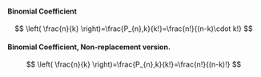 #### Binomial Coefficient
$$
\left( \frac{n}{k} \right)=\frac{P_{n},k}{k!}=\frac{n!}{(n-k)\cdot k!}
$$

#### Binomial Coefficient, Non-replacement version.
$$
\left( \frac{n}{k} \right)=\frac{P_{n},k}{k!}=\frac{n!}{(n-k)!}
$$

